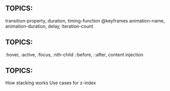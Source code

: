 ## TOPICS:
transition-property, duration, timing-function
@keyframes
animation-name, animation-duration, delay, iteration-count


## TOPICS:
:hover, :active, :focus, :nth-child
::before, ::after, content injection


## TOPICS:
How stacking works
Use cases for z-index
